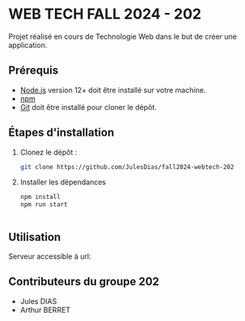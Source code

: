 # WEB TECH FALL 2024 - 202

Projet réalisé en cours de Technologie Web dans le but de créer une application.

## Prérequis

- [Node.js](https://nodejs.org/) version 12+ doit être installé sur votre machine.
- [npm](https://www.npmjs.com/)
- [Git](https://git-scm.com/) doit être installé pour cloner le dépôt.

## Étapes d'installation

1. Clonez le dépôt :

   ```bash
   git clone https://github.com/JulesDias/fall2024-webtech-202
   
2. Installer les dépendances
   ```bash
   npm install
   npm run start

   

## Utilisation

Serveur accessible à url:


## Contributeurs du groupe 202

- Jules DIAS
- Arthur BERRET
